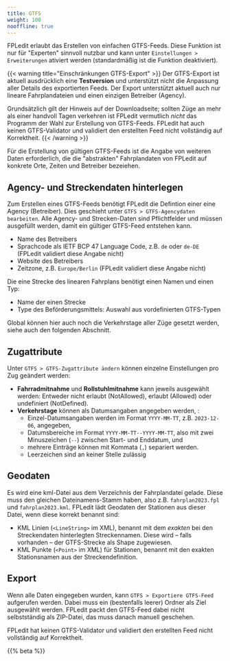 ```yaml
---
title: GTFS
weight: 100
nooffline: true
---
```


FPLedit erlaubt das Erstellen von einfachen GTFS-Feeds. Diese Funktion ist nur für "Experten" sinnvoll nutzbar und kann unter `Einstellungen > Erweiterungen` ativiert werden (standardmäßig ist die Funktion deaktiviert).

{{< warning title="Einschränkungen GTFS-Export" >}}
Der GTFS-Export ist aktuell ausdrücklich eine **Testversion** und unterstützt nicht die Anpassung aller Details des exportierten Feeds. Der Export unterstützt aktuell auch nur lineare Fahrplandateien und einen einzigen Betreiber (Agency).

Grundsätzlich gilt der Hinweis auf der Downloadseite; sollten Züge an mehr als einer handvoll Tagen verkehren ist FPLedit vermutlich *nicht* das Programm der Wahl zur Erstellung von GTFS-Feeds. FPLedit hat auch keinen GTFS-Validator und validiert den erstellten Feed nicht vollständig auf Korrektheit.
{{< /warning >}}

Für die Erstellung von gültigen GTFS-Feeds ist die Angabe von weiteren Daten erforderlich, die die "abstrakten" Fahrplandaten von FPLedit auf konkrete Orte, Zeiten und Betreiber bezeiehen.

## Agency- und Streckendaten hinterlegen
Zum Erstellen eines GTFS-Feeds benötigt FPLedit die Defintion einer eine Agency (Betreiber). Dies geschieht unter `GTFS > GTFS-Agencydaten bearbeiten`. Alle Agency- und Strecken-Daten sind Pflichtfelder und müssen ausgefüllt werden, damit ein gültiger GTFS-Feed entstehen kann.

* Name des Betreibers
* Sprachcode als IETF BCP 47 Language Code, z.B. `de` oder `de-DE` (FPLedit validiert diese Angabe nicht)
* Website des Betreibers
* Zeitzone, z.B. `Europe/Berlin` (FPLedit validiert diese Angabe nicht)

Die eine Strecke des linearen Fahrplans benötigt einen Namen und einen Typ:
* Name der einen Strecke
* Type des Beförderungsmittels: Auswahl aus vordefinierten GTFS-Typen

Global können hier auch noch die Verkehrstage aller Züge gesetzt werden, siehe auch den folgenden Abschnitt.

## Zugattribute
Unter `GTFS > GTFS-Zugattribute ändern` können einzelne Einstellungen pro Zug geändert werden:
* **Fahrradmitnahme** und **Rollstuhlmitnahme** kann jeweils ausgewählt werden: Entweder nicht erlaubt (NotAllowed), erlaubt (Allowed) oder undefiniert (NotDefined).
* **Verkehrstage** können als Datumsangaben angegeben werden, :
    * Einzel-Datumsangaben werden im Format `YYYY-MM-TT`, z.B. `2023-12-06`, angegeben,
    * Datumsbereiche im Format `YYYY-MM-TT--YYYY-MM-TT`, also mit zwei Minuszeichen (`--`) zwischen Start- und Enddatum, und
    * mehrere Einträge können mit Kommata (`,`) separiert werden.
    * Leerzeichen sind an keiner Stelle zulässig

## Geodaten
Es wird eine kml-Datei aus dem Verzeichnis der Fahrplandatei gelade. Diese muss den gleichen Dateinamens-Stamm haben, also z.B. `fahrplan2023.fpl` und `fahrplan2023.kml`. FPLedit lädt Geodaten der Stationen aus dieser Datei, wenn diese korrekt benannt sind:
* KML Linien (`<LineString>` im XML), benannt mit dem _exakten_ bei den Streckendaten hinterlegten Streckennamen. Diese wird – falls vorhanden – der GTFS-Strecke als Shape zugewiesen.
* KML Punkte (`<Point>` im XML) für Stationen, benannt mit den exakten Stationsnamen aus der Streckendefinition.

## Export
Wenn alle Daten eingegeben wurden, kann `GTFS > Exportiere GTFS-Feed` aufgerufen werden. Dabei muss ein (bestenfalls leerer) Ordner als Ziel ausgewählt werden. FPLedit packt den GTFS-Feed dabei nicht selbstständig als ZIP-Datei, das muss danach manuell geschehen.

FPLedit hat keinen GTFS-Validator und validiert den erstellten Feed nicht vollständig auf Korrektheit.

{{% beta %}}
